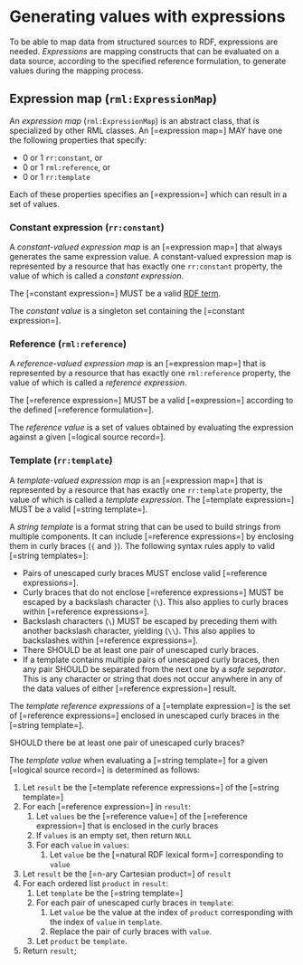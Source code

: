 # Generating values with expressions

To be able to map data from structured sources to RDF, expressions are needed. <dfn>Expressions</dfn> are mapping constructs that can be evaluated on a data source, according to the specified reference formulation, to generate values during the mapping process.

## Expression map (`rml:ExpressionMap`)

An <dfn>expression map</dfn> (`rml:ExpressionMap`) is an abstract class, that is specialized by other RML classes. An [=expression map=] MAY have one the following properties that specify:
* 0 or 1 `rr:constant`, or
* 0 or 1 `rml:reference`, or
* 0 or 1 `rr:template`

Each of these properties specifies an [=expression=] which can result in a set of values.

### Constant expression (`rr:constant`)

A <dfn>constant-valued expression map</dfn> is an [=expression map=] that always generates the same expression value. A constant-valued expression map is represented by a resource that has exactly one `rr:constant` property, the value of which is called a <dfn>constant expression</dfn>.

The [=constant expression=] MUST be a valid [RDF term](https://www.w3.org/TR/rdf11-concepts/#dfn-rdf-term).

<aside class="issue" data-number="48"></aside>

The <dfn>constant value</dfn> is a singleton set containing the [=constant expression=].

### Reference (`rml:reference`)
A <dfn>reference-valued expression map</dfn> is an [=expression map=] that is represented by a resource that has exactly one `rml:reference` property, the value of which is called a <dfn>reference expression</dfn>.

The [=reference expression=] MUST be a valid [=expression=] according to the defined [=reference formulation=].

The <dfn>reference value</dfn> is a set of values obtained by evaluating the expression against a given [=logical source record=].

### Template (`rr:template`)
A <dfn>template-valued expression map</dfn> is an [=expression map=] that is represented by a resource that has exactly one `rr:template` property, the value of which is called a <dfn>template expression</dfn>. The [=template expression=] MUST be a valid [=string template=].

A <dfn>string template</dfn> is a format string that can be used to build strings from multiple components. It can include [=reference expressions=] by enclosing them in curly braces (`{` and `}`). The following syntax rules apply to valid [=string templates=]:

* Pairs of unescaped curly braces MUST enclose valid [=reference expressions=].
* Curly braces that do not enclose [=reference expressions=] MUST be escaped by a backslash character (`\`). This also applies to curly braces within [=reference expressions=].
* Backslash characters (`\`) MUST be escaped by preceding them with another backslash character, yielding (`\\`). This also applies to backslashes within [=reference expressions=].
* There SHOULD be at least one pair of unescaped curly braces.
* If a template contains multiple pairs of unescaped curly braces, then any pair SHOULD be separated from the next one by a <dfn>safe separator</dfn>. This is any character or string that does not occur anywhere in any of the data values of either [=reference expression=] result.

The <dfn>template reference expressions</dfn> of a [=template expression=] is the set of [=reference expressions=] enclosed in unescaped curly braces in the [=string template=].

<aside class="issue">
SHOULD there be at least one pair of unescaped curly braces?
</aside>

The <dfn>template value</dfn> when evaluating a [=string template=] for a given [=logical source record=] is determined as follows:
1. Let `result` be the [=template reference expressions=] of the [=string template=]
2. For each [=reference expression=] in `result`:
    1. Let `values` be the [=reference value=] of the [=reference expression=] that is enclosed in the curly braces
    2. If `values` is an empty set, then return `NULL`
    3. For each `value` in `values`:
        1. Let `value` be the [=natural RDF lexical form=] corresponding to `value`
3. Let `result` be the [=n-ary Cartesian product=] of `result`
4. For each ordered list `product` in `result`:
    1. Let `template` be the [=string template=]
    2. For each pair of unescaped curly braces in `template`:
        1. Let `value` be the value at the index of `product` corresponding with the index of `value` in `template`.
        2. Replace the pair of curly braces with `value`.
    3. Let `product` be `template`.
5. Return `result`;

<aside class="issue" data-number="47"></aside>
